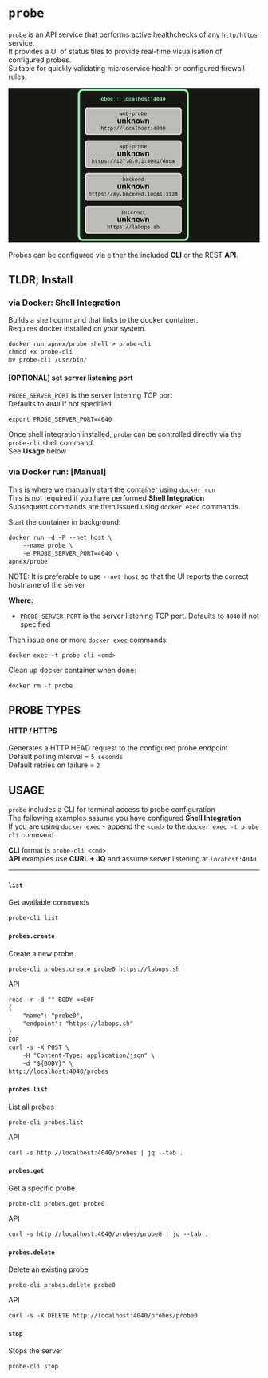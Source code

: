 # `probe`

`probe` is an API service that performs active healthchecks of any `http/https` service.  
It provides a UI of status tiles to provide real-time visualisation of configured probes.  
Suitable for quickly validating microservice health or configured firewall rules.  

![probe-status](probe-status.gif)

Probes can be configured via either the included **CLI** or the REST **API**.  

## TLDR; Install
### via Docker: Shell Integration
Builds a shell command that links to the docker container.  
Requires docker installed on your system.  

```
docker run apnex/probe shell > probe-cli
chmod +x probe-cli
mv probe-cli /usr/bin/
```

#### [OPTIONAL] set server listening port
`PROBE_SERVER_PORT` is the server listening TCP port  
Defaults to `4040` if not specified
```
export PROBE_SERVER_PORT=4040
```

Once shell integration installed, `probe` can be controlled directly via the `probe-cli` shell command.  
See **Usage** below  

### via Docker run: [Manual]
This is where we manually start the container using `docker run`  
This is not required if you have performed **Shell Integration**   
Subsequent commands are then issued using `docker exec` commands.  

Start the container in background:
```
docker run -d -P --net host \
	--name probe \
	-e PROBE_SERVER_PORT=4040 \
apnex/probe
```

NOTE: It is preferable to use `--net host` so that the UI reports the correct hostname of the server  

**Where:**  
- `PROBE_SERVER_PORT` is the server listening TCP port. Defaults to `4040` if not specified  

Then issue one or more `docker exec` commands:
```
docker exec -t probe cli <cmd>
```

Clean up docker container when done:
```
docker rm -f probe
```

## PROBE TYPES
#### HTTP / HTTPS
Generates a HTTP HEAD request to the configured probe endpoint  
Default polling interval = `5 seconds`  
Default retries on failure = `2`  
  
## USAGE
`probe` includes a CLI for terminal access to probe configuration  
The following examples assume you have configured **Shell Integration**  
If you are using `docker exec` - append the `<cmd>` to the  `docker exec -t probe cli` command  

**CLI** format is `probe-cli <cmd>`  
**API** examples use **CURL + JQ** and assume server listening at `locahost:4040`  

---
#### `list`
Get available commands  
```
probe-cli list
```

#### `probes.create`
Create a new probe  
```
probe-cli probes.create probe0 https://labops.sh
```

API
```shell
read -r -d "" BODY <<EOF
{
	"name": "probe0",
	"endpoint": "https://labops.sh"
}
EOF
curl -s -X POST \
	-H "Content-Type: application/json" \
	-d "${BODY}" \
http://localhost:4040/probes
```

#### `probes.list`
List all probes  
```
probe-cli probes.list
```

API
```shell
curl -s http://localhost:4040/probes | jq --tab .
```

#### `probes.get`
Get a specific probe  
```
probe-cli probes.get probe0
```

API
```shell
curl -s http://localhost:4040/probes/probe0 | jq --tab .
```

#### `probes.delete`
Delete an existing probe  
```
probe-cli probes.delete probe0
```

API
```shell
curl -s -X DELETE http://localhost:4040/probes/probe0
```

#### `stop`
Stops the server  
```
probe-cli stop
```
